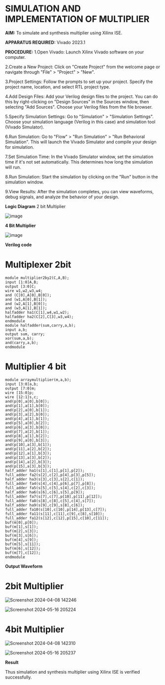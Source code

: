 # SIMULATION AND IMPLEMENTATION OF MULTIPLIER

**AIM:**
 To simulate and synthesis multiplier using Xilinx ISE.

**APPARATUS REQUIRED:**
               Vivado 2023.1

**PROCEDURE:**
1.Open Vivado: Launch Xilinx Vivado software on your computer.

2.Create a New Project: Click on "Create Project" from the welcome page or navigate through "File" > "Project" > "New".

3.Project Settings: Follow the prompts to set up your project. Specify the project name, location, and select RTL project type.

4.Add Design Files: Add your Verilog design files to the project. You can do this by right-clicking on "Design Sources" in the Sources window, then selecting "Add Sources". Choose your Verilog files from the file browser.

5.Specify Simulation Settings: Go to "Simulation" > "Simulation Settings". Choose your simulation language (Verilog in this case) and simulation tool (Vivado Simulator).

6.Run Simulation: Go to "Flow" > "Run Simulation" > "Run Behavioral Simulation". This will launch the Vivado Simulator and compile your design for simulation.

7.Set Simulation Time: In the Vivado Simulator window, set the simulation time if it's not set automatically. This determines how long the simulation will run.

8.Run Simulation: Start the simulation by clicking on the "Run" button in the simulation window.

9.View Results: After the simulation completes, you can view waveforms, debug signals, and analyze the behavior of your design.

**Logic Diagram**
2 bit Multiplier

![image](https://github.com/navaneethans/VLSI-LAB-EXP-3/assets/6987778/7713750f-65e6-41c0-8082-5005eac4031c)

**4 Bit Multiplier**

![image](https://github.com/navaneethans/VLSI-LAB-EXP-3/assets/6987778/d95215dd-8cf1-4e08-93cc-96adfdd7fbdc)


**Verilog code**
# **Multiplexer 2bit**
```
module multiplier2by2(C,A,B);
input [1:0]A,B;
output [3:0]C;
wire w1,w2,w3,w4; 
and (C[0],A[0],B[0]); 
and (w1,A[0],B[1]);
and (w2,A[1],B[0]); 
and (w3,A[1],B[1]); 
halfadder ha1(C[1],w4,w1,w2); 
halfadder ha2(C[2],C[3],w3,w4);
endmodule
module halfadder(sum,carry,a,b);
input a,b;
output sum, carry;
xor(sum,a,b);
and(carry,a,b);
endmodule
```
# **Multiplier 4 bit**
```
module arraymultiplier(m,a,b);
input [3:0]a,b;
output [7:0]m;
wire [15:0]p;
wire [12:1]s,c;
and(p[0],a[0],b[0]);
and(p[1],a[1],b[0]);
and(p[2],a[0],b[1]);
and(p[3],a[2],b[0]);
and(p[4],a[1],b[1]);
and(p[5],a[0],b[2]);
and(p[6],a[3],b[0]);
and(p[7],a[2],b[1]);
and(p[8],a[1],b[2]);
and(p[9],a[0],b[3]);
and(p[10],a[3],b[1]);
and(p[11],a[2],b[2]);
and(p[12],a[1],b[3]); 
and(p[13],a[3],b[2]); 
and(p[14],a[2],b[3]); 
and(p[15],a[3],b[3]);
half_adder ha1(s[1],c[1],p[1],p[2]);
full_adder fa2(s[2],c[2],p[4],p[3],p[5]);
half_adder ha3(s[3],c[3],s[2],c[1]);
full_adder fa4(s[4],c[4],p[6],p[7],p[8]);
full_adder fa5(s[5],c[5],s[4],c[2],c[3]);
half_adder ha6(s[6],c[6],s[5],p[9]);
full_adder fa7(s[7],c[7],p[10],p[11],p[12]);
full_adder fa8(s[8],c[8],c[5],c[4],s[7]);
half_adder ha9(s[9],c[9],s[8],c[6]);
full_adder fa10(s[10],c[10],p[14],p[13],c[7]);
full_adder fa11(s[11],c[11],c[9],c[8],s[10]);
full_adder fa12(s[12],c[12],p[15],c[10],c[11]);
buf(m[0],p[0]);
buf(m[1],s[1]);
buf(m[2],s[3]);
buf(m[3],s[6]);
buf(m[4],s[9]);
buf(m[5],s[11]);
buf(m[6],s[12]);
buf(m[7],c[12]);
endmodule
```


**Output Waveform**
# 2bit Multiplier
![Screenshot 2024-04-08 142246](https://github.com/lakshanad1306/VLSI-LAB-EXP-3/assets/161121355/80cdba4c-5a32-429a-bab4-bdb9cc1697c2)

![Screenshot 2024-05-16 205224](https://github.com/lakshanad1306/VLSI-LAB-EXP-3/assets/161121355/03ff5f8b-f674-45ba-b002-48eca3cb96e0)

# 4bit Multiplier
![Screenshot 2024-04-08 142310](https://github.com/lakshanad1306/VLSI-LAB-EXP-3/assets/161121355/7406b497-9a2b-4f9f-bac0-ee4967d69ae0)

![Screenshot 2024-05-16 205237](https://github.com/lakshanad1306/VLSI-LAB-EXP-3/assets/161121355/6d86859b-dedf-4ce4-9686-e37728f168ed)


**Result**

Thus simulation and synthesis multiplier using Xilinx ISE is verified successfully.






